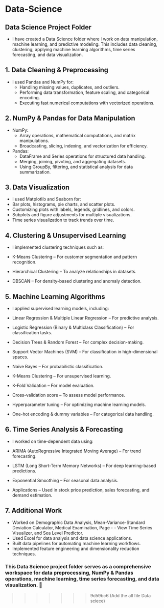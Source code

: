 # Data-Science

## Data Science Project Folder
- I have created a Data Science folder where I work on data manipulation, machine learning, and predictive modeling. This includes data cleaning, clustering, applying machine learning algorithms, time series forecasting, and data visualization.

## 1. Data Cleaning & Preprocessing
- I used Pandas and NumPy for:
    - Handling missing values, duplicates, and outliers.
    - Performing data transformation, feature scaling, and categorical encoding.
    - Executing fast numerical computations with vectorized operations.
## 2. NumPy & Pandas for Data Manipulation
- NumPy:
    - Array operations, mathematical computations, and matrix manipulations.
    - Broadcasting, slicing, indexing, and vectorization for efficiency.
- Pandas:
    - DataFrame and Series operations for structured data handling.
    - Merging, joining, pivoting, and aggregating datasets.
    - Using GroupBy, filtering, and statistical analysis for data summarization.
## 3. Data Visualization
- I used Matplotlib and Seaborn for:
- Bar plots, histograms, pie charts, and scatter plots.
- Customizing plots with labels, legends, gridlines, and colors.
- Subplots and figure adjustments for multiple visualizations.
- Time series visualization to track trends over time.
## 4. Clustering & Unsupervised Learning
- I implemented clustering techniques such as:

- K-Means Clustering – For customer segmentation and pattern recognition.
- Hierarchical Clustering – To analyze relationships in datasets.
- DBSCAN – For density-based clustering and anomaly detection.
## 5. Machine Learning Algorithms
- I applied supervised learning models, including:

- Linear Regression & Multiple Linear Regression – For predictive analysis.
- Logistic Regression (Binary & Multiclass Classification) – For classification tasks.
- Decision Trees & Random Forest – For complex decision-making.
- Support Vector Machines (SVM) – For classification in high-dimensional spaces.
- Naïve Bayes – For probabilistic classification.
- K-Means Clustering – For unsupervised learning.
- K-Fold Validation – For model evaluation.
- Cross-validation score – To assess model performance.
- Hyperparameter tuning – For optimizing machine learning models.
- One-hot encoding & dummy variables – For categorical data handling.
## 6. Time Series Analysis & Forecasting
- I worked on time-dependent data using:

- ARIMA (AutoRegressive Integrated Moving Average) – For trend forecasting.
- LSTM (Long Short-Term Memory Networks) – For deep learning-based predictions.
- Exponential Smoothing – For seasonal data analysis.
- Applications – Used in stock price prediction, sales forecasting, and demand estimation.
## 7. Additional Work
- Worked on Demographic Data Analysis, Mean-Variance-Standard Deviation Calculator, Medical Examination, Page - - View Time Series Visualizer, and Sea Level Predictor.
- Used Excel for data analysis and data science applications.
- Built data pipelines for automating machine learning workflows.
- Implemented feature engineering and dimensionality reduction techniques.

### This Data Science project folder serves as a comprehensive workspace for data preprocessing, NumPy & Pandas operations, machine learning, time series forecasting, and data visualization. 🚀
>>>>>>> 9d59bc6 (Add the all file Data sciece)
